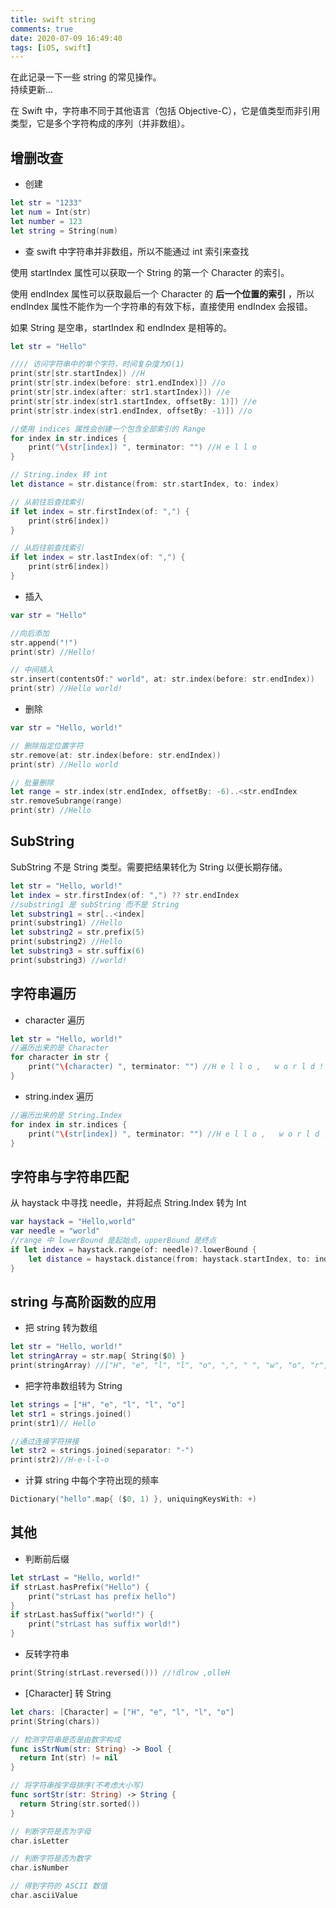 ```yaml
---
title: swift string
comments: true
date: 2020-07-09 16:49:40
tags: [iOS, swift]
---
```


在此记录一下一些 string 的常见操作。  
持续更新...
<!--more-->

在 Swift 中，字符串不同于其他语言（包括 Objective-C），它是值类型而非引用类型，它是多个字符构成的序列（并非数组）。

## 增删改查

* 创建
```swift
let str = "1233"
let num = Int(str)
let number = 123
let string = String(num)
```

* 查
swift 中字符串并非数组，所以不能通过 int 索引来查找

使用 startIndex 属性可以获取一个 String 的第一个 Character 的索引。

使用 endIndex 属性可以获取最后一个 Character 的 **后一个位置的索引** ，所以 endIndex 属性不能作为一个字符串的有效下标，直接使用 endIndex 会报错。

如果 String 是空串，startIndex 和 endIndex 是相等的。

```swift
let str = "Hello"

//// 访问字符串中的单个字符，时间复杂度为O(1)
print(str[str.startIndex]) //H
print(str[str.index(before: str1.endIndex)]) //o
print(str[str.index(after: str1.startIndex)]) //e
print(str[str.index(str1.startIndex, offsetBy: 1)]) //e
print(str[str.index(str1.endIndex, offsetBy: -1)]) //o

//使用 indices 属性会创建一个包含全部索引的 Range
for index in str.indices {
    print("\(str[index]) ", terminator: "") //H e l l o
}

// String.index 转 int
let distance = str.distance(from: str.startIndex, to: index)

// 从前往后查找索引
if let index = str.firstIndex(of: ",") {
    print(str6[index])
}

// 从后往前查找索引
if let index = str.lastIndex(of: ",") {
    print(str6[index])
}
```

* 插入

```swift
var str = "Hello"

//向后添加
str.append("!")
print(str) //Hello!

// 中间插入
str.insert(contentsOf:" world", at: str.index(before: str.endIndex))
print(str) //Hello world!
```

* 删除

```swift
var str = "Hello, world!"

// 删除指定位置字符
str.remove(at: str.index(before: str.endIndex))
print(str) //Hello world

// 批量删除
let range = str.index(str.endIndex, offsetBy: -6)..<str.endIndex
str.removeSubrange(range)
print(str) //Hello
```

## SubString

SubString 不是 String 类型。需要把结果转化为 String 以便长期存储。

```swift
let str = "Hello, world!"
let index = str.firstIndex(of: ",") ?? str.endIndex
//substring1 是 subString 而不是 String
let substring1 = str[..<index]
print(substring1) //Hello
let substring2 = str.prefix(5)
print(substring2) //Hello
let substring3 = str.suffix(6)
print(substring3) //world!
```

## 字符串遍历

* character 遍历

```swift
let str = "Hello, world!"
//遍历出来的是 Character
for character in str {
    print("\(character) ", terminator: "") //H e l l o ,   w o r l d !
}
```

* string.index 遍历

```swift
//遍历出来的是 String.Index
for index in str.indices {
    print("\(str[index]) ", terminator: "") //H e l l o ,   w o r l d !
}
```

## 字符串与字符串匹配

从 haystack 中寻找 needle，并将起点 String.Index 转为 Int

```swift
var haystack = "Hello,world"
var needle = "world"
//range 中 lowerBound 是起始点，upperBound 是终点
if let index = haystack.range(of: needle)?.lowerBound {
    let distance = haystack.distance(from: haystack.startIndex, to: index)
}
```

## string 与高阶函数的应用

* 把 string 转为数组

```swift
let str = "Hello, world!"
let stringArray = str.map{ String($0) }
print(stringArray) //["H", "e", "l", "l", "o", ",", " ", "w", "o", "r", "l", "d", "!"]
```

* 把字符串数组转为 String

```swift
let strings = ["H", "e", "l", "l", "o"]
let str1 = strings.joined()
print(str1)// Hello

//通过连接字符拼接
let str2 = strings.joined(separator: "-")
print(str2)//H-e-l-l-o
```

* 计算 string 中每个字符出现的频率

```swift
Dictionary("hello".map{ ($0, 1) }, uniquingKeysWith: +)
```

## 其他

* 判断前后缀

```swift
let strLast = "Hello, world!"
if strLast.hasPrefix("Hello") {
    print("strLast has prefix hello")
}
if strLast.hasSuffix("world!") {
    print("strLast has suffix world!")
}
```

* 反转字符串

```swift
print(String(strLast.reversed())) //!dlrow ,olleH
```

* [Character] 转 String

```swift
let chars: [Character] = ["H", "e", "l", "l", "o"]
print(String(chars))
```

```swift
// 检测字符串是否是由数字构成
func isStrNum(str: String) -> Bool {
  return Int(str) != nil
}

// 将字符串按字母排序(不考虑大小写)
func sortStr(str: String) -> String {
  return String(str.sorted())
}

// 判断字符是否为字母
char.isLetter

// 判断字符是否为数字
char.isNumber

// 得到字符的 ASCII 数值
char.asciiValue
```
